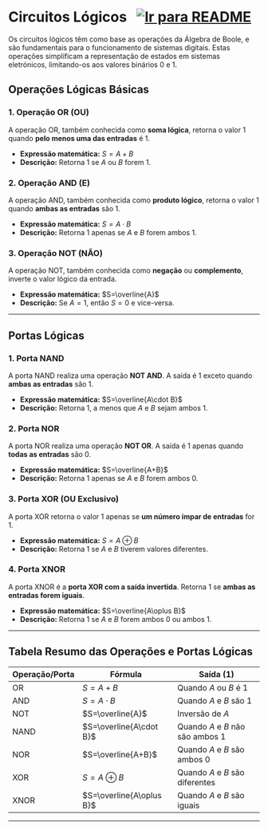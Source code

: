 # Circuitos Lógicos &nbsp; [![Ir para README](https://img.shields.io/badge/Indice-Verde?style=for-the-badge)](../README.md#indice)

Os circuitos lógicos têm como base as operações da Álgebra de Boole, e são fundamentais para o funcionamento de sistemas digitais. Estas operações simplificam a representação de estados em sistemas eletrónicos, limitando-os aos valores binários 0 e 1.

## Operações Lógicas Básicas

### 1. Operação OR (OU)
A operação OR, também conhecida como **soma lógica**, retorna o valor 1 quando **pelo menos uma das entradas** é 1.

- **Expressão matemática:** $S=A+B$
- **Descrição:** Retorna 1 se $A$ ou $B$ forem 1.

### 2. Operação AND (E)
A operação AND, também conhecida como **produto lógico**, retorna o valor 1 quando **ambas as entradas** são 1.

- **Expressão matemática:** $S=A\cdot B$
- **Descrição:** Retorna 1 apenas se $A$ e $B$ forem ambos 1.

### 3. Operação NOT (NÃO)
A operação NOT, também conhecida como **negação** ou **complemento**, inverte o valor lógico da entrada.

- **Expressão matemática:** $S=\overline{A}$
- **Descrição:** Se $A=1$, então $S=0$ e vice-versa.

---

## Portas Lógicas

### 1. Porta NAND
A porta NAND realiza uma operação **NOT AND**. A saída é 1 exceto quando **ambas as entradas** são 1.

- **Expressão matemática:** $S=\overline{A\cdot B}$
- **Descrição:** Retorna 1, a menos que $A$ e $B$ sejam ambos 1.

### 2. Porta NOR
A porta NOR realiza uma operação **NOT OR**. A saída é 1 apenas quando **todas as entradas** são 0.

- **Expressão matemática:** $S=\overline{A+B}$
- **Descrição:** Retorna 1 apenas se $A$ e $B$ forem ambos 0.

### 3. Porta XOR (OU Exclusivo)
A porta XOR retorna o valor 1 apenas se **um número ímpar de entradas** for 1.

- **Expressão matemática:** $S=A\oplus B$
- **Descrição:** Retorna 1 se $A$ e $B$ tiverem valores diferentes.

### 4. Porta XNOR
A porta XNOR é a **porta XOR com a saída invertida**. Retorna 1 se **ambas as entradas forem iguais**.

- **Expressão matemática:** $S=\overline{A\oplus B}$
- **Descrição:** Retorna 1 se $A$ e $B$ forem ambos 0 ou ambos 1.

---

## Tabela Resumo das Operações e Portas Lógicas

| Operação/Porta | Fórmula                  | Saída (1)                        |
| -------------- | ------------------------ | -------------------------------- |
| OR             | $S=A+B$                  | Quando $A$ ou $B$ é 1            |
| AND            | $S=A\cdot B$             | Quando $A$ e $B$ são 1           |
| NOT            | $S=\overline{A}$         | Inversão de $A$                  |
| NAND           | $S=\overline{A\cdot B}$  | Quando $A$ e $B$ não são ambos 1 |
| NOR            | $S=\overline{A+B}$       | Quando $A$ e $B$ são ambos 0     |
| XOR            | $S=A\oplus B$            | Quando $A$ e $B$ são diferentes  |
| XNOR           | $S=\overline{A\oplus B}$ | Quando $A$ e $B$ são iguais      |

---
